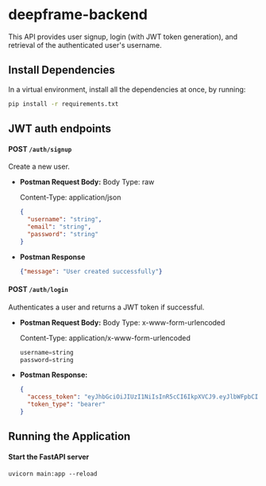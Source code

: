 
# deepframe-backend

This API provides user signup, login (with JWT token generation), and retrieval of the authenticated user's username.

## Install Dependencies
In a virtual environment, install all the dependencies at once, by running:

```bash
pip install -r requirements.txt
```

## JWT auth endpoints

#### POST `/auth/signup`

Create a new user.

- **Postman Request Body:**
  Body Type: raw
  
  Content-Type: application/json
  
    ```json
    {
      "username": "string",
      "email": "string",
      "password": "string"
    }

- **Postman Response**
    ```json
    {"message": "User created successfully"}


#### POST `/auth/login`

Authenticates a user and returns a JWT token if successful.

- **Postman Request Body:**
  Body Type: x-www-form-urlencoded

  Content-Type: application/x-www-form-urlencoded
  ```python
  username=string
  password=string

- **Postman Response:**
  ```json
  {
    "access_token": "eyJhbGciOiJIUzI1NiIsInR5cCI6IkpXVCJ9.eyJlbWFpbCI6InRlc3RQU0BnbWFpbC5jb20iLCJwYXNzd29yZCI6InRlc3RpbmdQUzEyMyIsImV4cCI6MTc0ODYxNTkyNX0.gEyl3UA3yFQNybJ5ysAiX9ZjtjAnOqiU01r6GMxo2Yc",
    "token_type": "bearer"
  }

## Running the Application

#### Start the FastAPI server

``uvicorn main:app --reload``
